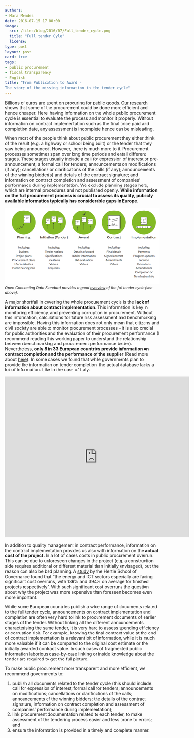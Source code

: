 ```yaml
---
authors:
- Mara Mendes
date: 2016-07-15 17:00:00
image:
  src: /files/blog/2016/07/Full_tender_cycle.png
  title: "Full tender Cyle"
  license:   
type: post
layout: post
card: true
tags:
- public procurement
- fiscal transparency
- English
title: "From Publication to Award -
The story of the missing information in the tender cycle"
---
```


Billions of euros are spent on procuring for public goods. [Our research](http://digiwhist.eu/publications/towards-a-comprehensive-mapping-of-information-on-public-procurement-tendering-and-its-actors-across-europe/) shows that some of the procurement could be done more efficient and hence cheaper. Here, having information on the whole public procurement cycle is essential to evaluate the process and monitor it properly. Without information on contract implementation such as the final price paid and completion date, any assessment is incomplete hence can be misleading.

When most of the people think about public procurement they either think of the result (e.g. a highway or school being built) or the tender that they saw being announced. However, there is much more to it. Procurement processes sometimes span over long time periods and entail different stages. These stages usually include a call for expression of interest or pre-announcement; a formal call for tenders; announcements on modifications (if any); cancellations or clarifications of the calls (if any); announcements of the winning bidder(s) and details of the contract signature; and information on contract completion and assessment of companies’ performance during implementation. We exclude planning stages here, which are internal procedures and not published openly. **While information on the full procurement process is crucial to assess its quality, publicly available information typically has considerable gaps in Europe.**
 
![](/files/blog/2016/07/Tender_cycle.png "Screenshot OCP Tender Cycle") <small><i>Open Contracting Data Standard provides a good [overview](http://standard.open-contracting.org/latest/en/schema/reference/) of the full tender cycle (see above).</i></small>

A major shortfall in covering the whole procurement cycle is the **lack of information about contract implementation.** This information is key in monitoring efficiency, and preventing corruption in procurement. Without this information, calculations for future risk assessment and benchmarking are impossible. Having this information does not only mean that citizens and civil society are able to monitor procurement processes - it is also crucial for public authorities and the evaluation of their procurement performance (I recommend reading this working paper to understand the relationship between benchmarking and procurement performance better). Nevertheless, **only 8 in 33 European countries provide information on contract completion and the performance of the supplier** (Read more about [here](http://digiwhist.eu/publications/towards-a-comprehensive-mapping-of-information-on-public-procurement-tendering-and-its-actors-across-europe/)).  In some cases we found that while governments plan to provide the information on tender completion, the actual database lacks a lot of information. Like in the case of Italy. 

<iframe src="https://opentender.eu/mapping/iframe.html#?nr=5&sub=5" frameborder="0" width="600px" height="524px"></iframe>

In addition to quality management in contract performance, information on the contract implementation provides us also with information on the **actual cost of the project.** In a lot of cases costs in public procurement overrun. This can be due to unforeseen changes in the project (e.g. a construction side requires additional or different material than initially envisaged), but the reason can also be bad planning. A [study](https://www.hertie-school.org/fileadmin/images/Downloads/pressmaterial/infrastructure/working_papers/1_WP_Cross-SectoralAnalysis.pdf) by the Hertie School of Governance found that “the energy and ICT sectors especially are facing significant cost overruns, with 136% and 394% on average for finished projects respectively”. With such significant cost overruns the question about why the project was more expensive than foreseen becomes even more important.

While some European countries publish a wide range of documents related to the full tender cycle, announcements on contract implementation and completion are often very hard to link to procurement documents of earlier stages of the tender. Without linking all the different announcements characterising the same tender, it is very hard to assess spending efficiency or corruption risk. For example, knowing the final contract value at the end of contract implementation is a relevant bit of information, while it is much more valuable if it can be compared to the original cost estimate or the initially awarded contract value. In such cases of fragmented public information laborious case-by-case linking or inside knowledge about the tender are required to get the full picture.


To make public procurement more transparent and more efficient, we recommend governments to: 

1. publish all documents related to the tender cycle (this should include: call for expression of interest; formal call for tenders; announcements on modifications; cancellations or clarifications of the calls; announcements of the winning bidders; the details of the contract signature, information on contract completion and assessment of companies’ performance during implementation);
2. link procurement documentation related to each tender, to make assessment of the tendering process easier and less prone to errors; and 
3. ensure the information is provided in a timely  and complete manner.

